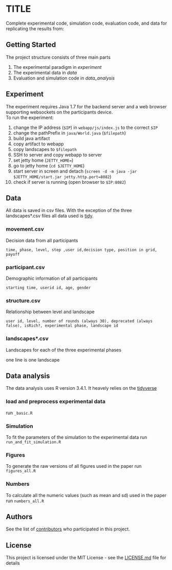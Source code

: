 # TITLE

Complete experimental code, simulation code, evaluation code, and data for replicating the results from:


## Getting Started

The project structure consists of three main parts
 1) The experimental paradigm in *experiment*
 2) The experimental data in *data*
 3) Evaluation and simulation code in *data_analysis*
 
## Experiment

The experiment requires Java 1.7 for the backend server and a web browser supporting websockets on the participants device.  
To run the experiment:
 1) change the IP address (``$IP``) in ``webapp/js/index.js`` to the correct ``$IP``
 2) change the pathPrefix in ``java/World.java`` (``$filepath``)
 3) build java artifact 
 4) copy artifact to webapp
 5) copy landscapes to ``$filepath``
 6) SSH to server and copy webapp to server
 7) set jetty home (``JETTY_HOME=``)
 8) go to jetty home (``cd $JETTY_HOME``)
 9) start server in screen and detach (``screen -d -m java -jar $JETTY_HOME/start.jar jetty.http.port=8082``)
 10) check if server is running (open browser to ``$IP:8082``)
 
## Data

All data is saved in csv files. With the exception of the three landscapes*.csv files all data used is [tidy](https://en.wikipedia.org/wiki/Tidy_data).

### movement.csv

Decision data from all participants

```
time, phase, level, step ,user id,decision type, position in grid, payoff
```

### participant.csv

Demographic information of all participants

```
starting time, userid id, age, gender
```

### structure.csv

Relationship between level and landscape

```
user id, level, number of rounds (always 30), deprecated (always false), isRich?, experimental phase, landscape id
```

### landscapes*.csv

Landscapes for each of the three experimental phases  

one line is one landscape

## Data analysis

The data analysis uses R version 3.4.1. It heavely relies on the [tidyverse](https://www.tidyverse.org/)

### load and preprocess experimental data

run ``_basic.R ``

### Simulation

To fit the parameters of the simulation to the experimental data run ``run_and_fit_simulation.R``

### Figures

To generate the raw versions of all figures used in the paper run ``figures_all.R``

### Numbers

To calculate all the numeric values (such as mean and sd) used in the paper run ``numbers_all.R``

## Authors

See the list of [contributors](contributors.txt) who participated in this project.

## License

This project is licensed under the MIT License - see the [LICENSE.md](LICENSE.md) file for details